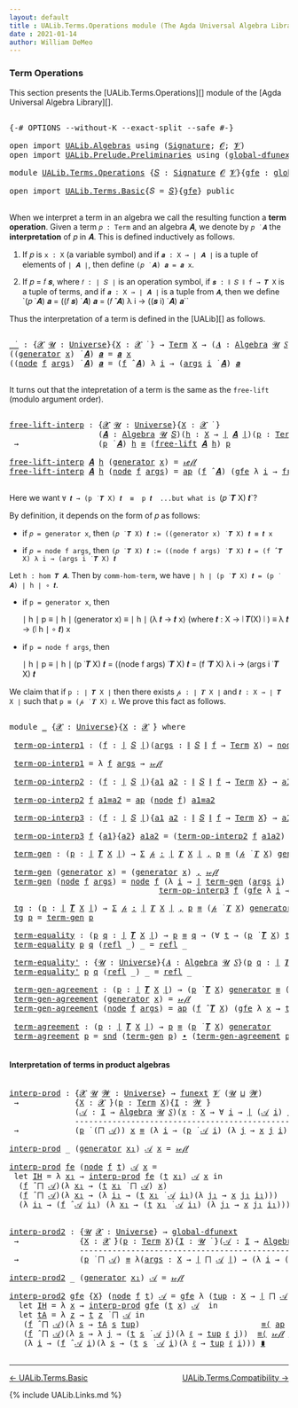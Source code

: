 ```yaml
---
layout: default
title : UALib.Terms.Operations module (The Agda Universal Algebra Library)
date : 2021-01-14
author: William DeMeo
---
```


### <a id="term-operations">Term Operations</a>

This section presents the [UALib.Terms.Operations][] module of the [Agda Universal Algebra Library][].

<pre class="Agda">

<a id="308" class="Symbol">{-#</a> <a id="312" class="Keyword">OPTIONS</a> <a id="320" class="Pragma">--without-K</a> <a id="332" class="Pragma">--exact-split</a> <a id="346" class="Pragma">--safe</a> <a id="353" class="Symbol">#-}</a>

<a id="358" class="Keyword">open</a> <a id="363" class="Keyword">import</a> <a id="370" href="UALib.Algebras.html" class="Module">UALib.Algebras</a> <a id="385" class="Keyword">using</a> <a id="391" class="Symbol">(</a><a id="392" href="UALib.Algebras.Signatures.html#1377" class="Function">Signature</a><a id="401" class="Symbol">;</a> <a id="403" href="universes.html#613" class="Generalizable">𝓞</a><a id="404" class="Symbol">;</a> <a id="406" href="universes.html#617" class="Generalizable">𝓥</a><a id="407" class="Symbol">)</a>
<a id="409" class="Keyword">open</a> <a id="414" class="Keyword">import</a> <a id="421" href="UALib.Prelude.Preliminaries.html" class="Module">UALib.Prelude.Preliminaries</a> <a id="449" class="Keyword">using</a> <a id="455" class="Symbol">(</a><a id="456" href="MGS-Subsingleton-Theorems.html#3468" class="Function">global-dfunext</a><a id="470" class="Symbol">)</a>

<a id="473" class="Keyword">module</a> <a id="480" href="UALib.Terms.Operations.html" class="Module">UALib.Terms.Operations</a> <a id="503" class="Symbol">{</a><a id="504" href="UALib.Terms.Operations.html#504" class="Bound">𝑆</a> <a id="506" class="Symbol">:</a> <a id="508" href="UALib.Algebras.Signatures.html#1377" class="Function">Signature</a> <a id="518" href="universes.html#613" class="Generalizable">𝓞</a> <a id="520" href="universes.html#617" class="Generalizable">𝓥</a><a id="521" class="Symbol">}{</a><a id="523" href="UALib.Terms.Operations.html#523" class="Bound">gfe</a> <a id="527" class="Symbol">:</a> <a id="529" href="MGS-Subsingleton-Theorems.html#3468" class="Function">global-dfunext</a><a id="543" class="Symbol">}</a> <a id="545" class="Keyword">where</a>

<a id="552" class="Keyword">open</a> <a id="557" class="Keyword">import</a> <a id="564" href="UALib.Terms.Basic.html" class="Module">UALib.Terms.Basic</a><a id="581" class="Symbol">{</a><a id="582" class="Argument">𝑆</a> <a id="584" class="Symbol">=</a> <a id="586" href="UALib.Terms.Operations.html#504" class="Bound">𝑆</a><a id="587" class="Symbol">}{</a><a id="589" href="UALib.Terms.Operations.html#523" class="Bound">gfe</a><a id="592" class="Symbol">}</a> <a id="594" class="Keyword">public</a>

</pre>

When we interpret a term in an algebra we call the resulting function a **term operation**.  Given a term `𝑝 : Term` and an algebra 𝑨, we denote by `𝑝 ̇ 𝑨` the **interpretation** of 𝑝 in 𝑨.  This is defined inductively as follows.

1. If 𝑝 is `x : X` (a variable symbol) and if `𝒂 : X → ∣ 𝑨 ∣` is a tuple of elements of `∣ 𝑨 ∣`, then define `(𝑝 ̇ 𝑨) 𝒂 = 𝒂 x`.

2. If 𝑝 = 𝑓 𝒔, where `𝑓 : ∣ 𝑆 ∣` is an operation symbol, if `𝒔 : ∥ 𝑆 ∥ f → 𝑻 X` is a tuple of terms, and if `𝒂 : X → ∣ 𝑨 ∣` is a tuple from `𝑨`, then we define `(𝑝 ̇ 𝑨) 𝒂 = ((𝑓 𝒔) ̇ 𝑨) 𝒂 = (𝑓 ̂ 𝑨) λ i → ((𝒔 i) ̇ 𝑨) 𝒂``

Thus the interpretation of a term is defined in the [UALib][] as follows.

<pre class="Agda">

<a id="_̇_"></a><a id="1284" href="UALib.Terms.Operations.html#1284" class="Function Operator">_̇_</a> <a id="1288" class="Symbol">:</a> <a id="1290" class="Symbol">{</a><a id="1291" href="UALib.Terms.Operations.html#1291" class="Bound">𝓧</a> <a id="1293" href="UALib.Terms.Operations.html#1293" class="Bound">𝓤</a> <a id="1295" class="Symbol">:</a> <a id="1297" href="universes.html#551" class="Function">Universe</a><a id="1305" class="Symbol">}{</a><a id="1307" href="UALib.Terms.Operations.html#1307" class="Bound">X</a> <a id="1309" class="Symbol">:</a> <a id="1311" href="UALib.Terms.Operations.html#1291" class="Bound">𝓧</a> <a id="1313" href="universes.html#758" class="Function Operator">̇</a> <a id="1315" class="Symbol">}</a> <a id="1317" class="Symbol">→</a> <a id="1319" href="UALib.Terms.Basic.html#2364" class="Datatype">Term</a> <a id="1324" href="UALib.Terms.Operations.html#1307" class="Bound">X</a> <a id="1326" class="Symbol">→</a> <a id="1328" class="Symbol">(</a><a id="1329" href="UALib.Terms.Operations.html#1329" class="Bound">𝑨</a> <a id="1331" class="Symbol">:</a> <a id="1333" href="UALib.Algebras.Algebras.html#771" class="Function">Algebra</a> <a id="1341" href="UALib.Terms.Operations.html#1293" class="Bound">𝓤</a> <a id="1343" href="UALib.Terms.Operations.html#504" class="Bound">𝑆</a><a id="1344" class="Symbol">)</a> <a id="1346" class="Symbol">→</a> <a id="1348" class="Symbol">(</a><a id="1349" href="UALib.Terms.Operations.html#1307" class="Bound">X</a> <a id="1351" class="Symbol">→</a> <a id="1353" href="UALib.Prelude.Preliminaries.html#11659" class="Function Operator">∣</a> <a id="1355" href="UALib.Terms.Operations.html#1329" class="Bound">𝑨</a> <a id="1357" href="UALib.Prelude.Preliminaries.html#11659" class="Function Operator">∣</a><a id="1358" class="Symbol">)</a> <a id="1360" class="Symbol">→</a> <a id="1362" href="UALib.Prelude.Preliminaries.html#11659" class="Function Operator">∣</a> <a id="1364" href="UALib.Terms.Operations.html#1329" class="Bound">𝑨</a> <a id="1366" href="UALib.Prelude.Preliminaries.html#11659" class="Function Operator">∣</a>
<a id="1368" class="Symbol">((</a><a id="1370" href="UALib.Terms.Basic.html#2412" class="InductiveConstructor">generator</a> <a id="1380" href="UALib.Terms.Operations.html#1380" class="Bound">x</a><a id="1381" class="Symbol">)</a> <a id="1383" href="UALib.Terms.Operations.html#1284" class="Function Operator">̇</a> <a id="1385" href="UALib.Terms.Operations.html#1385" class="Bound">𝑨</a><a id="1386" class="Symbol">)</a> <a id="1388" href="UALib.Terms.Operations.html#1388" class="Bound">𝒂</a> <a id="1390" class="Symbol">=</a> <a id="1392" href="UALib.Terms.Operations.html#1388" class="Bound">𝒂</a> <a id="1394" href="UALib.Terms.Operations.html#1380" class="Bound">x</a>
<a id="1396" class="Symbol">((</a><a id="1398" href="UALib.Terms.Basic.html#2437" class="InductiveConstructor">node</a> <a id="1403" href="UALib.Terms.Operations.html#1403" class="Bound">f</a> <a id="1405" href="UALib.Terms.Operations.html#1405" class="Bound">args</a><a id="1409" class="Symbol">)</a> <a id="1411" href="UALib.Terms.Operations.html#1284" class="Function Operator">̇</a> <a id="1413" href="UALib.Terms.Operations.html#1413" class="Bound">𝑨</a><a id="1414" class="Symbol">)</a> <a id="1416" href="UALib.Terms.Operations.html#1416" class="Bound">𝒂</a> <a id="1418" class="Symbol">=</a> <a id="1420" class="Symbol">(</a><a id="1421" href="UALib.Terms.Operations.html#1403" class="Bound">f</a> <a id="1423" href="UALib.Algebras.Algebras.html#2921" class="Function Operator">̂</a> <a id="1425" href="UALib.Terms.Operations.html#1413" class="Bound">𝑨</a><a id="1426" class="Symbol">)</a> <a id="1428" class="Symbol">λ</a> <a id="1430" href="UALib.Terms.Operations.html#1430" class="Bound">i</a> <a id="1432" class="Symbol">→</a> <a id="1434" class="Symbol">(</a><a id="1435" href="UALib.Terms.Operations.html#1405" class="Bound">args</a> <a id="1440" href="UALib.Terms.Operations.html#1430" class="Bound">i</a> <a id="1442" href="UALib.Terms.Operations.html#1284" class="Function Operator">̇</a> <a id="1444" href="UALib.Terms.Operations.html#1413" class="Bound">𝑨</a><a id="1445" class="Symbol">)</a> <a id="1447" href="UALib.Terms.Operations.html#1416" class="Bound">𝒂</a>

</pre>

It turns out that the intepretation of a term is the same as the `free-lift` (modulo argument order).

<pre class="Agda">

<a id="free-lift-interp"></a><a id="1579" href="UALib.Terms.Operations.html#1579" class="Function">free-lift-interp</a> <a id="1596" class="Symbol">:</a> <a id="1598" class="Symbol">{</a><a id="1599" href="UALib.Terms.Operations.html#1599" class="Bound">𝓧</a> <a id="1601" href="UALib.Terms.Operations.html#1601" class="Bound">𝓤</a> <a id="1603" class="Symbol">:</a> <a id="1605" href="universes.html#551" class="Function">Universe</a><a id="1613" class="Symbol">}{</a><a id="1615" href="UALib.Terms.Operations.html#1615" class="Bound">X</a> <a id="1617" class="Symbol">:</a> <a id="1619" href="UALib.Terms.Operations.html#1599" class="Bound">𝓧</a> <a id="1621" href="universes.html#758" class="Function Operator">̇</a> <a id="1623" class="Symbol">}</a>
                   <a id="1644" class="Symbol">(</a><a id="1645" href="UALib.Terms.Operations.html#1645" class="Bound">𝑨</a> <a id="1647" class="Symbol">:</a> <a id="1649" href="UALib.Algebras.Algebras.html#771" class="Function">Algebra</a> <a id="1657" href="UALib.Terms.Operations.html#1601" class="Bound">𝓤</a> <a id="1659" href="UALib.Terms.Operations.html#504" class="Bound">𝑆</a><a id="1660" class="Symbol">)(</a><a id="1662" href="UALib.Terms.Operations.html#1662" class="Bound">h</a> <a id="1664" class="Symbol">:</a> <a id="1666" href="UALib.Terms.Operations.html#1615" class="Bound">X</a> <a id="1668" class="Symbol">→</a> <a id="1670" href="UALib.Prelude.Preliminaries.html#11659" class="Function Operator">∣</a> <a id="1672" href="UALib.Terms.Operations.html#1645" class="Bound">𝑨</a> <a id="1674" href="UALib.Prelude.Preliminaries.html#11659" class="Function Operator">∣</a><a id="1675" class="Symbol">)(</a><a id="1677" href="UALib.Terms.Operations.html#1677" class="Bound">p</a> <a id="1679" class="Symbol">:</a> <a id="1681" href="UALib.Terms.Basic.html#2364" class="Datatype">Term</a> <a id="1686" href="UALib.Terms.Operations.html#1615" class="Bound">X</a><a id="1687" class="Symbol">)</a>
 <a id="1690" class="Symbol">→</a>                 <a id="1708" class="Symbol">(</a><a id="1709" href="UALib.Terms.Operations.html#1677" class="Bound">p</a> <a id="1711" href="UALib.Terms.Operations.html#1284" class="Function Operator">̇</a> <a id="1713" href="UALib.Terms.Operations.html#1645" class="Bound">𝑨</a><a id="1714" class="Symbol">)</a> <a id="1716" href="UALib.Terms.Operations.html#1662" class="Bound">h</a> <a id="1718" href="UALib.Prelude.Preliminaries.html#5556" class="Datatype Operator">≡</a> <a id="1720" class="Symbol">(</a><a id="1721" href="UALib.Terms.Basic.html#4026" class="Function">free-lift</a> <a id="1731" href="UALib.Terms.Operations.html#1645" class="Bound">𝑨</a> <a id="1733" href="UALib.Terms.Operations.html#1662" class="Bound">h</a><a id="1734" class="Symbol">)</a> <a id="1736" href="UALib.Terms.Operations.html#1677" class="Bound">p</a>

<a id="1739" href="UALib.Terms.Operations.html#1579" class="Function">free-lift-interp</a> <a id="1756" href="UALib.Terms.Operations.html#1756" class="Bound">𝑨</a> <a id="1758" href="UALib.Terms.Operations.html#1758" class="Bound">h</a> <a id="1760" class="Symbol">(</a><a id="1761" href="UALib.Terms.Basic.html#2412" class="InductiveConstructor">generator</a> <a id="1771" href="UALib.Terms.Operations.html#1771" class="Bound">x</a><a id="1772" class="Symbol">)</a> <a id="1774" class="Symbol">=</a> <a id="1776" href="UALib.Prelude.Preliminaries.html#5570" class="InductiveConstructor">𝓇ℯ𝒻𝓁</a>
<a id="1781" href="UALib.Terms.Operations.html#1579" class="Function">free-lift-interp</a> <a id="1798" href="UALib.Terms.Operations.html#1798" class="Bound">𝑨</a> <a id="1800" href="UALib.Terms.Operations.html#1800" class="Bound">h</a> <a id="1802" class="Symbol">(</a><a id="1803" href="UALib.Terms.Basic.html#2437" class="InductiveConstructor">node</a> <a id="1808" href="UALib.Terms.Operations.html#1808" class="Bound">f</a> <a id="1810" href="UALib.Terms.Operations.html#1810" class="Bound">args</a><a id="1814" class="Symbol">)</a> <a id="1816" class="Symbol">=</a> <a id="1818" href="MGS-MLTT.html#6613" class="Function">ap</a> <a id="1821" class="Symbol">(</a><a id="1822" href="UALib.Terms.Operations.html#1808" class="Bound">f</a> <a id="1824" href="UALib.Algebras.Algebras.html#2921" class="Function Operator">̂</a> <a id="1826" href="UALib.Terms.Operations.html#1798" class="Bound">𝑨</a><a id="1827" class="Symbol">)</a> <a id="1829" class="Symbol">(</a><a id="1830" href="UALib.Terms.Operations.html#523" class="Bound">gfe</a> <a id="1834" class="Symbol">λ</a> <a id="1836" href="UALib.Terms.Operations.html#1836" class="Bound">i</a> <a id="1838" class="Symbol">→</a> <a id="1840" href="UALib.Terms.Operations.html#1579" class="Function">free-lift-interp</a> <a id="1857" href="UALib.Terms.Operations.html#1798" class="Bound">𝑨</a> <a id="1859" href="UALib.Terms.Operations.html#1800" class="Bound">h</a> <a id="1861" class="Symbol">(</a><a id="1862" href="UALib.Terms.Operations.html#1810" class="Bound">args</a> <a id="1867" href="UALib.Terms.Operations.html#1836" class="Bound">i</a><a id="1868" class="Symbol">))</a>

</pre>

Here we want `∀ 𝒕 → (p ̇ 𝑻 X) 𝒕  ≡  p 𝒕  ...but what is `(𝑝 ̇ 𝑻 X) 𝒕`?

By definition, it depends on the form of 𝑝 as follows:

* if `𝑝 = generator x`, then `(𝑝 ̇ 𝑻 X) 𝒕 := ((generator x) ̇ 𝑻 X) 𝒕 ≡ 𝒕 x`

* if `𝑝 = node f args`, then `(𝑝 ̇ 𝑻 X) 𝒕 := ((node f args) ̇ 𝑻 X) 𝒕 = (f ̂ 𝑻 X) λ i → (args i ̇ 𝑻 X) 𝒕`

Let `h : hom 𝑻 𝑨`. Then by `comm-hom-term`, we have `∣ h ∣ (p ̇ 𝑻 X) 𝒕 = (p ̇ 𝑨) ∣ h ∣ ∘ 𝒕`.

* if `p = generator x`, then

   ∣ h ∣ p ≡ ∣ h ∣ (generator x)
          ≡ ∣ h ∣ (λ 𝒕 → 𝒕 x)  (where 𝒕 : X → ∣ 𝑻(X) ∣ )
          ≡ λ 𝒕 → (∣ h ∣ ∘ 𝒕) x

* if `p = node f args`, then

   ∣ h ∣ p ≡ ∣ h ∣  (p ̇ 𝑻 X) 𝒕 = ((node f args) ̇ 𝑻 X) 𝒕 = (f ̂ 𝑻 X) λ i → (args i ̇ 𝑻 X) 𝒕

We claim that if `p : ∣ 𝑻 X ∣` then there exists `𝓅 : ∣ 𝑻 X ∣` and `𝒕 : X → ∣ 𝑻 X ∣` such that `p ≡ (𝓅 ̇ 𝑻 X) 𝒕`. We prove this fact as follows.

<pre class="Agda">

<a id="2726" class="Keyword">module</a> <a id="2733" href="UALib.Terms.Operations.html#2733" class="Module">_</a> <a id="2735" class="Symbol">{</a><a id="2736" href="UALib.Terms.Operations.html#2736" class="Bound">𝓧</a> <a id="2738" class="Symbol">:</a> <a id="2740" href="universes.html#551" class="Function">Universe</a><a id="2748" class="Symbol">}{</a><a id="2750" href="UALib.Terms.Operations.html#2750" class="Bound">X</a> <a id="2752" class="Symbol">:</a> <a id="2754" href="UALib.Terms.Operations.html#2736" class="Bound">𝓧</a> <a id="2756" href="universes.html#758" class="Function Operator">̇</a><a id="2757" class="Symbol">}</a> <a id="2759" class="Keyword">where</a>

 <a id="2767" href="UALib.Terms.Operations.html#2767" class="Function">term-op-interp1</a> <a id="2783" class="Symbol">:</a> <a id="2785" class="Symbol">(</a><a id="2786" href="UALib.Terms.Operations.html#2786" class="Bound">f</a> <a id="2788" class="Symbol">:</a> <a id="2790" href="UALib.Prelude.Preliminaries.html#11659" class="Function Operator">∣</a> <a id="2792" href="UALib.Terms.Operations.html#504" class="Bound">𝑆</a> <a id="2794" href="UALib.Prelude.Preliminaries.html#11659" class="Function Operator">∣</a><a id="2795" class="Symbol">)(</a><a id="2797" href="UALib.Terms.Operations.html#2797" class="Bound">args</a> <a id="2802" class="Symbol">:</a> <a id="2804" href="UALib.Prelude.Preliminaries.html#11740" class="Function Operator">∥</a> <a id="2806" href="UALib.Terms.Operations.html#504" class="Bound">𝑆</a> <a id="2808" href="UALib.Prelude.Preliminaries.html#11740" class="Function Operator">∥</a> <a id="2810" href="UALib.Terms.Operations.html#2786" class="Bound">f</a> <a id="2812" class="Symbol">→</a> <a id="2814" href="UALib.Terms.Basic.html#2364" class="Datatype">Term</a> <a id="2819" href="UALib.Terms.Operations.html#2750" class="Bound">X</a><a id="2820" class="Symbol">)</a> <a id="2822" class="Symbol">→</a> <a id="2824" href="UALib.Terms.Basic.html#2437" class="InductiveConstructor">node</a> <a id="2829" href="UALib.Terms.Operations.html#2786" class="Bound">f</a> <a id="2831" href="UALib.Terms.Operations.html#2797" class="Bound">args</a> <a id="2836" href="UALib.Prelude.Preliminaries.html#5556" class="Datatype Operator">≡</a> <a id="2838" class="Symbol">(</a><a id="2839" href="UALib.Terms.Operations.html#2786" class="Bound">f</a> <a id="2841" href="UALib.Algebras.Algebras.html#2921" class="Function Operator">̂</a> <a id="2843" href="UALib.Terms.Basic.html#3408" class="Function">𝑻</a> <a id="2845" href="UALib.Terms.Operations.html#2750" class="Bound">X</a><a id="2846" class="Symbol">)</a> <a id="2848" href="UALib.Terms.Operations.html#2797" class="Bound">args</a>

 <a id="2855" href="UALib.Terms.Operations.html#2767" class="Function">term-op-interp1</a> <a id="2871" class="Symbol">=</a> <a id="2873" class="Symbol">λ</a> <a id="2875" href="UALib.Terms.Operations.html#2875" class="Bound">f</a> <a id="2877" href="UALib.Terms.Operations.html#2877" class="Bound">args</a> <a id="2882" class="Symbol">→</a> <a id="2884" href="UALib.Prelude.Preliminaries.html#5570" class="InductiveConstructor">𝓇ℯ𝒻𝓁</a>

 <a id="2891" href="UALib.Terms.Operations.html#2891" class="Function">term-op-interp2</a> <a id="2907" class="Symbol">:</a> <a id="2909" class="Symbol">(</a><a id="2910" href="UALib.Terms.Operations.html#2910" class="Bound">f</a> <a id="2912" class="Symbol">:</a> <a id="2914" href="UALib.Prelude.Preliminaries.html#11659" class="Function Operator">∣</a> <a id="2916" href="UALib.Terms.Operations.html#504" class="Bound">𝑆</a> <a id="2918" href="UALib.Prelude.Preliminaries.html#11659" class="Function Operator">∣</a><a id="2919" class="Symbol">){</a><a id="2921" href="UALib.Terms.Operations.html#2921" class="Bound">a1</a> <a id="2924" href="UALib.Terms.Operations.html#2924" class="Bound">a2</a> <a id="2927" class="Symbol">:</a> <a id="2929" href="UALib.Prelude.Preliminaries.html#11740" class="Function Operator">∥</a> <a id="2931" href="UALib.Terms.Operations.html#504" class="Bound">𝑆</a> <a id="2933" href="UALib.Prelude.Preliminaries.html#11740" class="Function Operator">∥</a> <a id="2935" href="UALib.Terms.Operations.html#2910" class="Bound">f</a> <a id="2937" class="Symbol">→</a> <a id="2939" href="UALib.Terms.Basic.html#2364" class="Datatype">Term</a> <a id="2944" href="UALib.Terms.Operations.html#2750" class="Bound">X</a><a id="2945" class="Symbol">}</a> <a id="2947" class="Symbol">→</a> <a id="2949" href="UALib.Terms.Operations.html#2921" class="Bound">a1</a> <a id="2952" href="UALib.Prelude.Preliminaries.html#5556" class="Datatype Operator">≡</a> <a id="2954" href="UALib.Terms.Operations.html#2924" class="Bound">a2</a>  <a id="2958" class="Symbol">→</a>  <a id="2961" href="UALib.Terms.Basic.html#2437" class="InductiveConstructor">node</a> <a id="2966" href="UALib.Terms.Operations.html#2910" class="Bound">f</a> <a id="2968" href="UALib.Terms.Operations.html#2921" class="Bound">a1</a> <a id="2971" href="UALib.Prelude.Preliminaries.html#5556" class="Datatype Operator">≡</a> <a id="2973" href="UALib.Terms.Basic.html#2437" class="InductiveConstructor">node</a> <a id="2978" href="UALib.Terms.Operations.html#2910" class="Bound">f</a> <a id="2980" href="UALib.Terms.Operations.html#2924" class="Bound">a2</a>

 <a id="2985" href="UALib.Terms.Operations.html#2891" class="Function">term-op-interp2</a> <a id="3001" href="UALib.Terms.Operations.html#3001" class="Bound">f</a> <a id="3003" href="UALib.Terms.Operations.html#3003" class="Bound">a1≡a2</a> <a id="3009" class="Symbol">=</a> <a id="3011" href="MGS-MLTT.html#6613" class="Function">ap</a> <a id="3014" class="Symbol">(</a><a id="3015" href="UALib.Terms.Basic.html#2437" class="InductiveConstructor">node</a> <a id="3020" href="UALib.Terms.Operations.html#3001" class="Bound">f</a><a id="3021" class="Symbol">)</a> <a id="3023" href="UALib.Terms.Operations.html#3003" class="Bound">a1≡a2</a>

 <a id="3031" href="UALib.Terms.Operations.html#3031" class="Function">term-op-interp3</a> <a id="3047" class="Symbol">:</a> <a id="3049" class="Symbol">(</a><a id="3050" href="UALib.Terms.Operations.html#3050" class="Bound">f</a> <a id="3052" class="Symbol">:</a> <a id="3054" href="UALib.Prelude.Preliminaries.html#11659" class="Function Operator">∣</a> <a id="3056" href="UALib.Terms.Operations.html#504" class="Bound">𝑆</a> <a id="3058" href="UALib.Prelude.Preliminaries.html#11659" class="Function Operator">∣</a><a id="3059" class="Symbol">){</a><a id="3061" href="UALib.Terms.Operations.html#3061" class="Bound">a1</a> <a id="3064" href="UALib.Terms.Operations.html#3064" class="Bound">a2</a> <a id="3067" class="Symbol">:</a> <a id="3069" href="UALib.Prelude.Preliminaries.html#11740" class="Function Operator">∥</a> <a id="3071" href="UALib.Terms.Operations.html#504" class="Bound">𝑆</a> <a id="3073" href="UALib.Prelude.Preliminaries.html#11740" class="Function Operator">∥</a> <a id="3075" href="UALib.Terms.Operations.html#3050" class="Bound">f</a> <a id="3077" class="Symbol">→</a> <a id="3079" href="UALib.Terms.Basic.html#2364" class="Datatype">Term</a> <a id="3084" href="UALib.Terms.Operations.html#2750" class="Bound">X</a><a id="3085" class="Symbol">}</a> <a id="3087" class="Symbol">→</a> <a id="3089" href="UALib.Terms.Operations.html#3061" class="Bound">a1</a> <a id="3092" href="UALib.Prelude.Preliminaries.html#5556" class="Datatype Operator">≡</a> <a id="3094" href="UALib.Terms.Operations.html#3064" class="Bound">a2</a> <a id="3097" class="Symbol">→</a> <a id="3099" href="UALib.Terms.Basic.html#2437" class="InductiveConstructor">node</a> <a id="3104" href="UALib.Terms.Operations.html#3050" class="Bound">f</a> <a id="3106" href="UALib.Terms.Operations.html#3061" class="Bound">a1</a> <a id="3109" href="UALib.Prelude.Preliminaries.html#5556" class="Datatype Operator">≡</a> <a id="3111" class="Symbol">(</a><a id="3112" href="UALib.Terms.Operations.html#3050" class="Bound">f</a> <a id="3114" href="UALib.Algebras.Algebras.html#2921" class="Function Operator">̂</a> <a id="3116" href="UALib.Terms.Basic.html#3408" class="Function">𝑻</a> <a id="3118" href="UALib.Terms.Operations.html#2750" class="Bound">X</a><a id="3119" class="Symbol">)</a> <a id="3121" href="UALib.Terms.Operations.html#3064" class="Bound">a2</a>

 <a id="3126" href="UALib.Terms.Operations.html#3031" class="Function">term-op-interp3</a> <a id="3142" href="UALib.Terms.Operations.html#3142" class="Bound">f</a> <a id="3144" class="Symbol">{</a><a id="3145" href="UALib.Terms.Operations.html#3145" class="Bound">a1</a><a id="3147" class="Symbol">}{</a><a id="3149" href="UALib.Terms.Operations.html#3149" class="Bound">a2</a><a id="3151" class="Symbol">}</a> <a id="3153" href="UALib.Terms.Operations.html#3153" class="Bound">a1a2</a> <a id="3158" class="Symbol">=</a> <a id="3160" class="Symbol">(</a><a id="3161" href="UALib.Terms.Operations.html#2891" class="Function">term-op-interp2</a> <a id="3177" href="UALib.Terms.Operations.html#3142" class="Bound">f</a> <a id="3179" href="UALib.Terms.Operations.html#3153" class="Bound">a1a2</a><a id="3183" class="Symbol">)</a> <a id="3185" href="MGS-MLTT.html#5910" class="Function Operator">∙</a> <a id="3187" class="Symbol">(</a><a id="3188" href="UALib.Terms.Operations.html#2767" class="Function">term-op-interp1</a> <a id="3204" href="UALib.Terms.Operations.html#3142" class="Bound">f</a> <a id="3206" href="UALib.Terms.Operations.html#3149" class="Bound">a2</a><a id="3208" class="Symbol">)</a>

 <a id="3212" href="UALib.Terms.Operations.html#3212" class="Function">term-gen</a> <a id="3221" class="Symbol">:</a> <a id="3223" class="Symbol">(</a><a id="3224" href="UALib.Terms.Operations.html#3224" class="Bound">p</a> <a id="3226" class="Symbol">:</a> <a id="3228" href="UALib.Prelude.Preliminaries.html#11659" class="Function Operator">∣</a> <a id="3230" href="UALib.Terms.Basic.html#3408" class="Function">𝑻</a> <a id="3232" href="UALib.Terms.Operations.html#2750" class="Bound">X</a> <a id="3234" href="UALib.Prelude.Preliminaries.html#11659" class="Function Operator">∣</a><a id="3235" class="Symbol">)</a> <a id="3237" class="Symbol">→</a> <a id="3239" href="MGS-MLTT.html#3074" class="Function">Σ</a> <a id="3241" href="UALib.Terms.Operations.html#3241" class="Bound">𝓅</a> <a id="3243" href="MGS-MLTT.html#3074" class="Function">꞉</a> <a id="3245" href="UALib.Prelude.Preliminaries.html#11659" class="Function Operator">∣</a> <a id="3247" href="UALib.Terms.Basic.html#3408" class="Function">𝑻</a> <a id="3249" href="UALib.Terms.Operations.html#2750" class="Bound">X</a> <a id="3251" href="UALib.Prelude.Preliminaries.html#11659" class="Function Operator">∣</a> <a id="3253" href="MGS-MLTT.html#3074" class="Function">,</a> <a id="3255" href="UALib.Terms.Operations.html#3224" class="Bound">p</a> <a id="3257" href="UALib.Prelude.Preliminaries.html#5556" class="Datatype Operator">≡</a> <a id="3259" class="Symbol">(</a><a id="3260" href="UALib.Terms.Operations.html#3241" class="Bound">𝓅</a> <a id="3262" href="UALib.Terms.Operations.html#1284" class="Function Operator">̇</a> <a id="3264" href="UALib.Terms.Basic.html#3408" class="Function">𝑻</a> <a id="3266" href="UALib.Terms.Operations.html#2750" class="Bound">X</a><a id="3267" class="Symbol">)</a> <a id="3269" href="UALib.Terms.Basic.html#2412" class="InductiveConstructor">generator</a>

 <a id="3281" href="UALib.Terms.Operations.html#3212" class="Function">term-gen</a> <a id="3290" class="Symbol">(</a><a id="3291" href="UALib.Terms.Basic.html#2412" class="InductiveConstructor">generator</a> <a id="3301" href="UALib.Terms.Operations.html#3301" class="Bound">x</a><a id="3302" class="Symbol">)</a> <a id="3304" class="Symbol">=</a> <a id="3306" class="Symbol">(</a><a id="3307" href="UALib.Terms.Basic.html#2412" class="InductiveConstructor">generator</a> <a id="3317" href="UALib.Terms.Operations.html#3301" class="Bound">x</a><a id="3318" class="Symbol">)</a> <a id="3320" href="UALib.Prelude.Preliminaries.html#5665" class="InductiveConstructor Operator">,</a> <a id="3322" href="UALib.Prelude.Preliminaries.html#5570" class="InductiveConstructor">𝓇ℯ𝒻𝓁</a>
 <a id="3328" href="UALib.Terms.Operations.html#3212" class="Function">term-gen</a> <a id="3337" class="Symbol">(</a><a id="3338" href="UALib.Terms.Basic.html#2437" class="InductiveConstructor">node</a> <a id="3343" href="UALib.Terms.Operations.html#3343" class="Bound">f</a> <a id="3345" href="UALib.Terms.Operations.html#3345" class="Bound">args</a><a id="3349" class="Symbol">)</a> <a id="3351" class="Symbol">=</a> <a id="3353" href="UALib.Terms.Basic.html#2437" class="InductiveConstructor">node</a> <a id="3358" href="UALib.Terms.Operations.html#3343" class="Bound">f</a> <a id="3360" class="Symbol">(λ</a> <a id="3363" href="UALib.Terms.Operations.html#3363" class="Bound">i</a> <a id="3365" class="Symbol">→</a> <a id="3367" href="UALib.Prelude.Preliminaries.html#11659" class="Function Operator">∣</a> <a id="3369" href="UALib.Terms.Operations.html#3212" class="Function">term-gen</a> <a id="3378" class="Symbol">(</a><a id="3379" href="UALib.Terms.Operations.html#3345" class="Bound">args</a> <a id="3384" href="UALib.Terms.Operations.html#3363" class="Bound">i</a><a id="3385" class="Symbol">)</a> <a id="3387" href="UALib.Prelude.Preliminaries.html#11659" class="Function Operator">∣</a><a id="3388" class="Symbol">)</a> <a id="3390" href="UALib.Prelude.Preliminaries.html#5665" class="InductiveConstructor Operator">,</a>
                                <a id="3424" href="UALib.Terms.Operations.html#3031" class="Function">term-op-interp3</a> <a id="3440" href="UALib.Terms.Operations.html#3343" class="Bound">f</a> <a id="3442" class="Symbol">(</a><a id="3443" href="UALib.Terms.Operations.html#523" class="Bound">gfe</a> <a id="3447" class="Symbol">λ</a> <a id="3449" href="UALib.Terms.Operations.html#3449" class="Bound">i</a> <a id="3451" class="Symbol">→</a> <a id="3453" href="UALib.Prelude.Preliminaries.html#11740" class="Function Operator">∥</a> <a id="3455" href="UALib.Terms.Operations.html#3212" class="Function">term-gen</a> <a id="3464" class="Symbol">(</a><a id="3465" href="UALib.Terms.Operations.html#3345" class="Bound">args</a> <a id="3470" href="UALib.Terms.Operations.html#3449" class="Bound">i</a><a id="3471" class="Symbol">)</a> <a id="3473" href="UALib.Prelude.Preliminaries.html#11740" class="Function Operator">∥</a><a id="3474" class="Symbol">)</a>

 <a id="3478" href="UALib.Terms.Operations.html#3478" class="Function">tg</a> <a id="3481" class="Symbol">:</a> <a id="3483" class="Symbol">(</a><a id="3484" href="UALib.Terms.Operations.html#3484" class="Bound">p</a> <a id="3486" class="Symbol">:</a> <a id="3488" href="UALib.Prelude.Preliminaries.html#11659" class="Function Operator">∣</a> <a id="3490" href="UALib.Terms.Basic.html#3408" class="Function">𝑻</a> <a id="3492" href="UALib.Terms.Operations.html#2750" class="Bound">X</a> <a id="3494" href="UALib.Prelude.Preliminaries.html#11659" class="Function Operator">∣</a><a id="3495" class="Symbol">)</a> <a id="3497" class="Symbol">→</a> <a id="3499" href="MGS-MLTT.html#3074" class="Function">Σ</a> <a id="3501" href="UALib.Terms.Operations.html#3501" class="Bound">𝓅</a> <a id="3503" href="MGS-MLTT.html#3074" class="Function">꞉</a> <a id="3505" href="UALib.Prelude.Preliminaries.html#11659" class="Function Operator">∣</a> <a id="3507" href="UALib.Terms.Basic.html#3408" class="Function">𝑻</a> <a id="3509" href="UALib.Terms.Operations.html#2750" class="Bound">X</a> <a id="3511" href="UALib.Prelude.Preliminaries.html#11659" class="Function Operator">∣</a> <a id="3513" href="MGS-MLTT.html#3074" class="Function">,</a> <a id="3515" href="UALib.Terms.Operations.html#3484" class="Bound">p</a> <a id="3517" href="UALib.Prelude.Preliminaries.html#5556" class="Datatype Operator">≡</a> <a id="3519" class="Symbol">(</a><a id="3520" href="UALib.Terms.Operations.html#3501" class="Bound">𝓅</a> <a id="3522" href="UALib.Terms.Operations.html#1284" class="Function Operator">̇</a> <a id="3524" href="UALib.Terms.Basic.html#3408" class="Function">𝑻</a> <a id="3526" href="UALib.Terms.Operations.html#2750" class="Bound">X</a><a id="3527" class="Symbol">)</a> <a id="3529" href="UALib.Terms.Basic.html#2412" class="InductiveConstructor">generator</a>
 <a id="3540" href="UALib.Terms.Operations.html#3478" class="Function">tg</a> <a id="3543" href="UALib.Terms.Operations.html#3543" class="Bound">p</a> <a id="3545" class="Symbol">=</a> <a id="3547" href="UALib.Terms.Operations.html#3212" class="Function">term-gen</a> <a id="3556" href="UALib.Terms.Operations.html#3543" class="Bound">p</a>

 <a id="3560" href="UALib.Terms.Operations.html#3560" class="Function">term-equality</a> <a id="3574" class="Symbol">:</a> <a id="3576" class="Symbol">(</a><a id="3577" href="UALib.Terms.Operations.html#3577" class="Bound">p</a> <a id="3579" href="UALib.Terms.Operations.html#3579" class="Bound">q</a> <a id="3581" class="Symbol">:</a> <a id="3583" href="UALib.Prelude.Preliminaries.html#11659" class="Function Operator">∣</a> <a id="3585" href="UALib.Terms.Basic.html#3408" class="Function">𝑻</a> <a id="3587" href="UALib.Terms.Operations.html#2750" class="Bound">X</a> <a id="3589" href="UALib.Prelude.Preliminaries.html#11659" class="Function Operator">∣</a><a id="3590" class="Symbol">)</a> <a id="3592" class="Symbol">→</a> <a id="3594" href="UALib.Terms.Operations.html#3577" class="Bound">p</a> <a id="3596" href="UALib.Prelude.Preliminaries.html#5556" class="Datatype Operator">≡</a> <a id="3598" href="UALib.Terms.Operations.html#3579" class="Bound">q</a> <a id="3600" class="Symbol">→</a> <a id="3602" class="Symbol">(∀</a> <a id="3605" href="UALib.Terms.Operations.html#3605" class="Bound">t</a> <a id="3607" class="Symbol">→</a> <a id="3609" class="Symbol">(</a><a id="3610" href="UALib.Terms.Operations.html#3577" class="Bound">p</a> <a id="3612" href="UALib.Terms.Operations.html#1284" class="Function Operator">̇</a> <a id="3614" href="UALib.Terms.Basic.html#3408" class="Function">𝑻</a> <a id="3616" href="UALib.Terms.Operations.html#2750" class="Bound">X</a><a id="3617" class="Symbol">)</a> <a id="3619" href="UALib.Terms.Operations.html#3605" class="Bound">t</a> <a id="3621" href="UALib.Prelude.Preliminaries.html#5556" class="Datatype Operator">≡</a> <a id="3623" class="Symbol">(</a><a id="3624" href="UALib.Terms.Operations.html#3579" class="Bound">q</a> <a id="3626" href="UALib.Terms.Operations.html#1284" class="Function Operator">̇</a> <a id="3628" href="UALib.Terms.Basic.html#3408" class="Function">𝑻</a> <a id="3630" href="UALib.Terms.Operations.html#2750" class="Bound">X</a><a id="3631" class="Symbol">)</a> <a id="3633" href="UALib.Terms.Operations.html#3605" class="Bound">t</a><a id="3634" class="Symbol">)</a>
 <a id="3637" href="UALib.Terms.Operations.html#3560" class="Function">term-equality</a> <a id="3651" href="UALib.Terms.Operations.html#3651" class="Bound">p</a> <a id="3653" href="UALib.Terms.Operations.html#3653" class="Bound">q</a> <a id="3655" class="Symbol">(</a><a id="3656" href="UALib.Prelude.Preliminaries.html#5592" class="InductiveConstructor">refl</a> <a id="3661" class="Symbol">_)</a> <a id="3664" class="Symbol">_</a> <a id="3666" class="Symbol">=</a> <a id="3668" href="UALib.Prelude.Preliminaries.html#5592" class="InductiveConstructor">refl</a> <a id="3673" class="Symbol">_</a>

 <a id="3677" href="UALib.Terms.Operations.html#3677" class="Function">term-equality&#39;</a> <a id="3692" class="Symbol">:</a> <a id="3694" class="Symbol">{</a><a id="3695" href="UALib.Terms.Operations.html#3695" class="Bound">𝓤</a> <a id="3697" class="Symbol">:</a> <a id="3699" href="universes.html#551" class="Function">Universe</a><a id="3707" class="Symbol">}{</a><a id="3709" href="UALib.Terms.Operations.html#3709" class="Bound">𝑨</a> <a id="3711" class="Symbol">:</a> <a id="3713" href="UALib.Algebras.Algebras.html#771" class="Function">Algebra</a> <a id="3721" href="UALib.Terms.Operations.html#3695" class="Bound">𝓤</a> <a id="3723" href="UALib.Terms.Operations.html#504" class="Bound">𝑆</a><a id="3724" class="Symbol">}(</a><a id="3726" href="UALib.Terms.Operations.html#3726" class="Bound">p</a> <a id="3728" href="UALib.Terms.Operations.html#3728" class="Bound">q</a> <a id="3730" class="Symbol">:</a> <a id="3732" href="UALib.Prelude.Preliminaries.html#11659" class="Function Operator">∣</a> <a id="3734" href="UALib.Terms.Basic.html#3408" class="Function">𝑻</a> <a id="3736" href="UALib.Terms.Operations.html#2750" class="Bound">X</a> <a id="3738" href="UALib.Prelude.Preliminaries.html#11659" class="Function Operator">∣</a><a id="3739" class="Symbol">)</a> <a id="3741" class="Symbol">→</a> <a id="3743" href="UALib.Terms.Operations.html#3726" class="Bound">p</a> <a id="3745" href="UALib.Prelude.Preliminaries.html#5556" class="Datatype Operator">≡</a> <a id="3747" href="UALib.Terms.Operations.html#3728" class="Bound">q</a> <a id="3749" class="Symbol">→</a> <a id="3751" class="Symbol">(∀</a> <a id="3754" href="UALib.Terms.Operations.html#3754" class="Bound">𝒂</a> <a id="3756" class="Symbol">→</a> <a id="3758" class="Symbol">(</a><a id="3759" href="UALib.Terms.Operations.html#3726" class="Bound">p</a> <a id="3761" href="UALib.Terms.Operations.html#1284" class="Function Operator">̇</a> <a id="3763" href="UALib.Terms.Operations.html#3709" class="Bound">𝑨</a><a id="3764" class="Symbol">)</a> <a id="3766" href="UALib.Terms.Operations.html#3754" class="Bound">𝒂</a> <a id="3768" href="UALib.Prelude.Preliminaries.html#5556" class="Datatype Operator">≡</a> <a id="3770" class="Symbol">(</a><a id="3771" href="UALib.Terms.Operations.html#3728" class="Bound">q</a> <a id="3773" href="UALib.Terms.Operations.html#1284" class="Function Operator">̇</a> <a id="3775" href="UALib.Terms.Operations.html#3709" class="Bound">𝑨</a><a id="3776" class="Symbol">)</a> <a id="3778" href="UALib.Terms.Operations.html#3754" class="Bound">𝒂</a><a id="3779" class="Symbol">)</a>
 <a id="3782" href="UALib.Terms.Operations.html#3677" class="Function">term-equality&#39;</a> <a id="3797" href="UALib.Terms.Operations.html#3797" class="Bound">p</a> <a id="3799" href="UALib.Terms.Operations.html#3799" class="Bound">q</a> <a id="3801" class="Symbol">(</a><a id="3802" href="UALib.Prelude.Preliminaries.html#5592" class="InductiveConstructor">refl</a> <a id="3807" class="Symbol">_)</a> <a id="3810" class="Symbol">_</a> <a id="3812" class="Symbol">=</a> <a id="3814" href="UALib.Prelude.Preliminaries.html#5592" class="InductiveConstructor">refl</a> <a id="3819" class="Symbol">_</a>

 <a id="3823" href="UALib.Terms.Operations.html#3823" class="Function">term-gen-agreement</a> <a id="3842" class="Symbol">:</a> <a id="3844" class="Symbol">(</a><a id="3845" href="UALib.Terms.Operations.html#3845" class="Bound">p</a> <a id="3847" class="Symbol">:</a> <a id="3849" href="UALib.Prelude.Preliminaries.html#11659" class="Function Operator">∣</a> <a id="3851" href="UALib.Terms.Basic.html#3408" class="Function">𝑻</a> <a id="3853" href="UALib.Terms.Operations.html#2750" class="Bound">X</a> <a id="3855" href="UALib.Prelude.Preliminaries.html#11659" class="Function Operator">∣</a><a id="3856" class="Symbol">)</a> <a id="3858" class="Symbol">→</a> <a id="3860" class="Symbol">(</a><a id="3861" href="UALib.Terms.Operations.html#3845" class="Bound">p</a> <a id="3863" href="UALib.Terms.Operations.html#1284" class="Function Operator">̇</a> <a id="3865" href="UALib.Terms.Basic.html#3408" class="Function">𝑻</a> <a id="3867" href="UALib.Terms.Operations.html#2750" class="Bound">X</a><a id="3868" class="Symbol">)</a> <a id="3870" href="UALib.Terms.Basic.html#2412" class="InductiveConstructor">generator</a> <a id="3880" href="UALib.Prelude.Preliminaries.html#5556" class="Datatype Operator">≡</a> <a id="3882" class="Symbol">(</a><a id="3883" href="UALib.Prelude.Preliminaries.html#11659" class="Function Operator">∣</a> <a id="3885" href="UALib.Terms.Operations.html#3212" class="Function">term-gen</a> <a id="3894" href="UALib.Terms.Operations.html#3845" class="Bound">p</a> <a id="3896" href="UALib.Prelude.Preliminaries.html#11659" class="Function Operator">∣</a> <a id="3898" href="UALib.Terms.Operations.html#1284" class="Function Operator">̇</a> <a id="3900" href="UALib.Terms.Basic.html#3408" class="Function">𝑻</a> <a id="3902" href="UALib.Terms.Operations.html#2750" class="Bound">X</a><a id="3903" class="Symbol">)</a> <a id="3905" href="UALib.Terms.Basic.html#2412" class="InductiveConstructor">generator</a>
 <a id="3916" href="UALib.Terms.Operations.html#3823" class="Function">term-gen-agreement</a> <a id="3935" class="Symbol">(</a><a id="3936" href="UALib.Terms.Basic.html#2412" class="InductiveConstructor">generator</a> <a id="3946" href="UALib.Terms.Operations.html#3946" class="Bound">x</a><a id="3947" class="Symbol">)</a> <a id="3949" class="Symbol">=</a> <a id="3951" href="UALib.Prelude.Preliminaries.html#5570" class="InductiveConstructor">𝓇ℯ𝒻𝓁</a>
 <a id="3957" href="UALib.Terms.Operations.html#3823" class="Function">term-gen-agreement</a> <a id="3976" class="Symbol">(</a><a id="3977" href="UALib.Terms.Basic.html#2437" class="InductiveConstructor">node</a> <a id="3982" href="UALib.Terms.Operations.html#3982" class="Bound">f</a> <a id="3984" href="UALib.Terms.Operations.html#3984" class="Bound">args</a><a id="3988" class="Symbol">)</a> <a id="3990" class="Symbol">=</a> <a id="3992" href="MGS-MLTT.html#6613" class="Function">ap</a> <a id="3995" class="Symbol">(</a><a id="3996" href="UALib.Terms.Operations.html#3982" class="Bound">f</a> <a id="3998" href="UALib.Algebras.Algebras.html#2921" class="Function Operator">̂</a> <a id="4000" href="UALib.Terms.Basic.html#3408" class="Function">𝑻</a> <a id="4002" href="UALib.Terms.Operations.html#2750" class="Bound">X</a><a id="4003" class="Symbol">)</a> <a id="4005" class="Symbol">(</a><a id="4006" href="UALib.Terms.Operations.html#523" class="Bound">gfe</a> <a id="4010" class="Symbol">λ</a> <a id="4012" href="UALib.Terms.Operations.html#4012" class="Bound">x</a> <a id="4014" class="Symbol">→</a> <a id="4016" href="UALib.Terms.Operations.html#3823" class="Function">term-gen-agreement</a> <a id="4035" class="Symbol">(</a><a id="4036" href="UALib.Terms.Operations.html#3984" class="Bound">args</a> <a id="4041" href="UALib.Terms.Operations.html#4012" class="Bound">x</a><a id="4042" class="Symbol">))</a>

 <a id="4047" href="UALib.Terms.Operations.html#4047" class="Function">term-agreement</a> <a id="4062" class="Symbol">:</a> <a id="4064" class="Symbol">(</a><a id="4065" href="UALib.Terms.Operations.html#4065" class="Bound">p</a> <a id="4067" class="Symbol">:</a> <a id="4069" href="UALib.Prelude.Preliminaries.html#11659" class="Function Operator">∣</a> <a id="4071" href="UALib.Terms.Basic.html#3408" class="Function">𝑻</a> <a id="4073" href="UALib.Terms.Operations.html#2750" class="Bound">X</a> <a id="4075" href="UALib.Prelude.Preliminaries.html#11659" class="Function Operator">∣</a><a id="4076" class="Symbol">)</a> <a id="4078" class="Symbol">→</a> <a id="4080" href="UALib.Terms.Operations.html#4065" class="Bound">p</a> <a id="4082" href="UALib.Prelude.Preliminaries.html#5556" class="Datatype Operator">≡</a> <a id="4084" class="Symbol">(</a><a id="4085" href="UALib.Terms.Operations.html#4065" class="Bound">p</a> <a id="4087" href="UALib.Terms.Operations.html#1284" class="Function Operator">̇</a> <a id="4089" href="UALib.Terms.Basic.html#3408" class="Function">𝑻</a> <a id="4091" href="UALib.Terms.Operations.html#2750" class="Bound">X</a><a id="4092" class="Symbol">)</a> <a id="4094" href="UALib.Terms.Basic.html#2412" class="InductiveConstructor">generator</a>
 <a id="4105" href="UALib.Terms.Operations.html#4047" class="Function">term-agreement</a> <a id="4120" href="UALib.Terms.Operations.html#4120" class="Bound">p</a> <a id="4122" class="Symbol">=</a> <a id="4124" href="UALib.Prelude.Preliminaries.html#11744" class="Function">snd</a> <a id="4128" class="Symbol">(</a><a id="4129" href="UALib.Terms.Operations.html#3212" class="Function">term-gen</a> <a id="4138" href="UALib.Terms.Operations.html#4120" class="Bound">p</a><a id="4139" class="Symbol">)</a> <a id="4141" href="MGS-MLTT.html#5910" class="Function Operator">∙</a> <a id="4143" class="Symbol">(</a><a id="4144" href="UALib.Terms.Operations.html#3823" class="Function">term-gen-agreement</a> <a id="4163" href="UALib.Terms.Operations.html#4120" class="Bound">p</a><a id="4164" class="Symbol">)</a><a id="4165" href="MGS-MLTT.html#6125" class="Function Operator">⁻¹</a>

</pre>



#### <a id="interpretation-of-terms-in-product-algebras">Interpretation of terms in product algebras</a>

<pre class="Agda">

<a id="interp-prod"></a><a id="4303" href="UALib.Terms.Operations.html#4303" class="Function">interp-prod</a> <a id="4315" class="Symbol">:</a> <a id="4317" class="Symbol">{</a><a id="4318" href="UALib.Terms.Operations.html#4318" class="Bound">𝓧</a> <a id="4320" href="UALib.Terms.Operations.html#4320" class="Bound">𝓤</a> <a id="4322" href="UALib.Terms.Operations.html#4322" class="Bound">𝓦</a> <a id="4324" class="Symbol">:</a> <a id="4326" href="universes.html#551" class="Function">Universe</a><a id="4334" class="Symbol">}</a> <a id="4336" class="Symbol">→</a> <a id="4338" href="MGS-FunExt-from-Univalence.html#393" class="Function">funext</a> <a id="4345" href="UALib.Terms.Operations.html#520" class="Bound">𝓥</a> <a id="4347" class="Symbol">(</a><a id="4348" href="UALib.Terms.Operations.html#4320" class="Bound">𝓤</a> <a id="4350" href="Agda.Primitive.html#636" class="Function Operator">⊔</a> <a id="4352" href="UALib.Terms.Operations.html#4322" class="Bound">𝓦</a><a id="4353" class="Symbol">)</a>
 <a id="4356" class="Symbol">→</a>            <a id="4369" class="Symbol">{</a><a id="4370" href="UALib.Terms.Operations.html#4370" class="Bound">X</a> <a id="4372" class="Symbol">:</a> <a id="4374" href="UALib.Terms.Operations.html#4318" class="Bound">𝓧</a> <a id="4376" href="universes.html#758" class="Function Operator">̇</a><a id="4377" class="Symbol">}(</a><a id="4379" href="UALib.Terms.Operations.html#4379" class="Bound">p</a> <a id="4381" class="Symbol">:</a> <a id="4383" href="UALib.Terms.Basic.html#2364" class="Datatype">Term</a> <a id="4388" href="UALib.Terms.Operations.html#4370" class="Bound">X</a><a id="4389" class="Symbol">){</a><a id="4391" href="UALib.Terms.Operations.html#4391" class="Bound">I</a> <a id="4393" class="Symbol">:</a> <a id="4395" href="UALib.Terms.Operations.html#4322" class="Bound">𝓦</a> <a id="4397" href="universes.html#758" class="Function Operator">̇</a><a id="4398" class="Symbol">}</a>
              <a id="4414" class="Symbol">(</a><a id="4415" href="UALib.Terms.Operations.html#4415" class="Bound">𝒜</a> <a id="4417" class="Symbol">:</a> <a id="4419" href="UALib.Terms.Operations.html#4391" class="Bound">I</a> <a id="4421" class="Symbol">→</a> <a id="4423" href="UALib.Algebras.Algebras.html#771" class="Function">Algebra</a> <a id="4431" href="UALib.Terms.Operations.html#4320" class="Bound">𝓤</a> <a id="4433" href="UALib.Terms.Operations.html#504" class="Bound">𝑆</a><a id="4434" class="Symbol">)(</a><a id="4436" href="UALib.Terms.Operations.html#4436" class="Bound">x</a> <a id="4438" class="Symbol">:</a> <a id="4440" href="UALib.Terms.Operations.html#4370" class="Bound">X</a> <a id="4442" class="Symbol">→</a> <a id="4444" class="Symbol">∀</a> <a id="4446" href="UALib.Terms.Operations.html#4446" class="Bound">i</a> <a id="4448" class="Symbol">→</a> <a id="4450" href="UALib.Prelude.Preliminaries.html#11659" class="Function Operator">∣</a> <a id="4452" class="Symbol">(</a><a id="4453" href="UALib.Terms.Operations.html#4415" class="Bound">𝒜</a> <a id="4455" href="UALib.Terms.Operations.html#4446" class="Bound">i</a><a id="4456" class="Symbol">)</a> <a id="4458" href="UALib.Prelude.Preliminaries.html#11659" class="Function Operator">∣</a><a id="4459" class="Symbol">)</a>
              <a id="4475" class="Comment">--------------------------------------------------------</a>
 <a id="4533" class="Symbol">→</a>            <a id="4546" class="Symbol">(</a><a id="4547" href="UALib.Terms.Operations.html#4379" class="Bound">p</a> <a id="4549" href="UALib.Terms.Operations.html#1284" class="Function Operator">̇</a> <a id="4551" class="Symbol">(</a><a id="4552" href="UALib.Algebras.Products.html#1021" class="Function">⨅</a> <a id="4554" href="UALib.Terms.Operations.html#4415" class="Bound">𝒜</a><a id="4555" class="Symbol">))</a> <a id="4558" href="UALib.Terms.Operations.html#4436" class="Bound">x</a> <a id="4560" href="UALib.Prelude.Preliminaries.html#5556" class="Datatype Operator">≡</a> <a id="4562" class="Symbol">(λ</a> <a id="4565" href="UALib.Terms.Operations.html#4565" class="Bound">i</a> <a id="4567" class="Symbol">→</a> <a id="4569" class="Symbol">(</a><a id="4570" href="UALib.Terms.Operations.html#4379" class="Bound">p</a> <a id="4572" href="UALib.Terms.Operations.html#1284" class="Function Operator">̇</a> <a id="4574" href="UALib.Terms.Operations.html#4415" class="Bound">𝒜</a> <a id="4576" href="UALib.Terms.Operations.html#4565" class="Bound">i</a><a id="4577" class="Symbol">)</a> <a id="4579" class="Symbol">(λ</a> <a id="4582" href="UALib.Terms.Operations.html#4582" class="Bound">j</a> <a id="4584" class="Symbol">→</a> <a id="4586" href="UALib.Terms.Operations.html#4436" class="Bound">x</a> <a id="4588" href="UALib.Terms.Operations.html#4582" class="Bound">j</a> <a id="4590" href="UALib.Terms.Operations.html#4565" class="Bound">i</a><a id="4591" class="Symbol">))</a>

<a id="4595" href="UALib.Terms.Operations.html#4303" class="Function">interp-prod</a> <a id="4607" class="Symbol">_</a> <a id="4609" class="Symbol">(</a><a id="4610" href="UALib.Terms.Basic.html#2412" class="InductiveConstructor">generator</a> <a id="4620" href="UALib.Terms.Operations.html#4620" class="Bound">x₁</a><a id="4622" class="Symbol">)</a> <a id="4624" href="UALib.Terms.Operations.html#4624" class="Bound">𝒜</a> <a id="4626" href="UALib.Terms.Operations.html#4626" class="Bound">x</a> <a id="4628" class="Symbol">=</a> <a id="4630" href="UALib.Prelude.Preliminaries.html#5570" class="InductiveConstructor">𝓇ℯ𝒻𝓁</a>

<a id="4636" href="UALib.Terms.Operations.html#4303" class="Function">interp-prod</a> <a id="4648" href="UALib.Terms.Operations.html#4648" class="Bound">fe</a> <a id="4651" class="Symbol">(</a><a id="4652" href="UALib.Terms.Basic.html#2437" class="InductiveConstructor">node</a> <a id="4657" href="UALib.Terms.Operations.html#4657" class="Bound">f</a> <a id="4659" href="UALib.Terms.Operations.html#4659" class="Bound">t</a><a id="4660" class="Symbol">)</a> <a id="4662" href="UALib.Terms.Operations.html#4662" class="Bound">𝒜</a> <a id="4664" href="UALib.Terms.Operations.html#4664" class="Bound">x</a> <a id="4666" class="Symbol">=</a>
 <a id="4669" class="Keyword">let</a> <a id="4673" href="UALib.Terms.Operations.html#4673" class="Bound">IH</a> <a id="4676" class="Symbol">=</a> <a id="4678" class="Symbol">λ</a> <a id="4680" href="UALib.Terms.Operations.html#4680" class="Bound">x₁</a> <a id="4683" class="Symbol">→</a> <a id="4685" href="UALib.Terms.Operations.html#4303" class="Function">interp-prod</a> <a id="4697" href="UALib.Terms.Operations.html#4648" class="Bound">fe</a> <a id="4700" class="Symbol">(</a><a id="4701" href="UALib.Terms.Operations.html#4659" class="Bound">t</a> <a id="4703" href="UALib.Terms.Operations.html#4680" class="Bound">x₁</a><a id="4705" class="Symbol">)</a> <a id="4707" href="UALib.Terms.Operations.html#4662" class="Bound">𝒜</a> <a id="4709" href="UALib.Terms.Operations.html#4664" class="Bound">x</a> <a id="4711" class="Keyword">in</a>
  <a id="4716" class="Symbol">(</a><a id="4717" href="UALib.Terms.Operations.html#4657" class="Bound">f</a> <a id="4719" href="UALib.Algebras.Algebras.html#2921" class="Function Operator">̂</a> <a id="4721" href="UALib.Algebras.Products.html#1021" class="Function">⨅</a> <a id="4723" href="UALib.Terms.Operations.html#4662" class="Bound">𝒜</a><a id="4724" class="Symbol">)(λ</a> <a id="4728" href="UALib.Terms.Operations.html#4728" class="Bound">x₁</a> <a id="4731" class="Symbol">→</a> <a id="4733" class="Symbol">(</a><a id="4734" href="UALib.Terms.Operations.html#4659" class="Bound">t</a> <a id="4736" href="UALib.Terms.Operations.html#4728" class="Bound">x₁</a> <a id="4739" href="UALib.Terms.Operations.html#1284" class="Function Operator">̇</a> <a id="4741" href="UALib.Algebras.Products.html#1021" class="Function">⨅</a> <a id="4743" href="UALib.Terms.Operations.html#4662" class="Bound">𝒜</a><a id="4744" class="Symbol">)</a> <a id="4746" href="UALib.Terms.Operations.html#4664" class="Bound">x</a><a id="4747" class="Symbol">)</a>                             <a id="4777" href="MGS-MLTT.html#5997" class="Function Operator">≡⟨</a> <a id="4780" href="MGS-MLTT.html#6613" class="Function">ap</a> <a id="4783" class="Symbol">(</a><a id="4784" href="UALib.Terms.Operations.html#4657" class="Bound">f</a> <a id="4786" href="UALib.Algebras.Algebras.html#2921" class="Function Operator">̂</a> <a id="4788" href="UALib.Algebras.Products.html#1021" class="Function">⨅</a> <a id="4790" href="UALib.Terms.Operations.html#4662" class="Bound">𝒜</a><a id="4791" class="Symbol">)(</a><a id="4793" href="UALib.Terms.Operations.html#4648" class="Bound">fe</a> <a id="4796" href="UALib.Terms.Operations.html#4673" class="Bound">IH</a><a id="4798" class="Symbol">)</a> <a id="4800" href="MGS-MLTT.html#5997" class="Function Operator">⟩</a>
  <a id="4804" class="Symbol">(</a><a id="4805" href="UALib.Terms.Operations.html#4657" class="Bound">f</a> <a id="4807" href="UALib.Algebras.Algebras.html#2921" class="Function Operator">̂</a> <a id="4809" href="UALib.Algebras.Products.html#1021" class="Function">⨅</a> <a id="4811" href="UALib.Terms.Operations.html#4662" class="Bound">𝒜</a><a id="4812" class="Symbol">)(λ</a> <a id="4816" href="UALib.Terms.Operations.html#4816" class="Bound">x₁</a> <a id="4819" class="Symbol">→</a> <a id="4821" class="Symbol">(λ</a> <a id="4824" href="UALib.Terms.Operations.html#4824" class="Bound">i₁</a> <a id="4827" class="Symbol">→</a> <a id="4829" class="Symbol">(</a><a id="4830" href="UALib.Terms.Operations.html#4659" class="Bound">t</a> <a id="4832" href="UALib.Terms.Operations.html#4816" class="Bound">x₁</a> <a id="4835" href="UALib.Terms.Operations.html#1284" class="Function Operator">̇</a> <a id="4837" href="UALib.Terms.Operations.html#4662" class="Bound">𝒜</a> <a id="4839" href="UALib.Terms.Operations.html#4824" class="Bound">i₁</a><a id="4841" class="Symbol">)(λ</a> <a id="4845" href="UALib.Terms.Operations.html#4845" class="Bound">j₁</a> <a id="4848" class="Symbol">→</a> <a id="4850" href="UALib.Terms.Operations.html#4664" class="Bound">x</a> <a id="4852" href="UALib.Terms.Operations.html#4845" class="Bound">j₁</a> <a id="4855" href="UALib.Terms.Operations.html#4824" class="Bound">i₁</a><a id="4857" class="Symbol">)))</a>     <a id="4865" href="MGS-MLTT.html#5997" class="Function Operator">≡⟨</a> <a id="4868" href="UALib.Prelude.Preliminaries.html#5570" class="InductiveConstructor">𝓇ℯ𝒻𝓁</a> <a id="4873" href="MGS-MLTT.html#5997" class="Function Operator">⟩</a>
  <a id="4877" class="Symbol">(λ</a> <a id="4880" href="UALib.Terms.Operations.html#4880" class="Bound">i₁</a> <a id="4883" class="Symbol">→</a> <a id="4885" class="Symbol">(</a><a id="4886" href="UALib.Terms.Operations.html#4657" class="Bound">f</a> <a id="4888" href="UALib.Algebras.Algebras.html#2921" class="Function Operator">̂</a> <a id="4890" href="UALib.Terms.Operations.html#4662" class="Bound">𝒜</a> <a id="4892" href="UALib.Terms.Operations.html#4880" class="Bound">i₁</a><a id="4894" class="Symbol">)</a> <a id="4896" class="Symbol">(λ</a> <a id="4899" href="UALib.Terms.Operations.html#4899" class="Bound">x₁</a> <a id="4902" class="Symbol">→</a> <a id="4904" class="Symbol">(</a><a id="4905" href="UALib.Terms.Operations.html#4659" class="Bound">t</a> <a id="4907" href="UALib.Terms.Operations.html#4899" class="Bound">x₁</a> <a id="4910" href="UALib.Terms.Operations.html#1284" class="Function Operator">̇</a> <a id="4912" href="UALib.Terms.Operations.html#4662" class="Bound">𝒜</a> <a id="4914" href="UALib.Terms.Operations.html#4880" class="Bound">i₁</a><a id="4916" class="Symbol">)</a> <a id="4918" class="Symbol">(λ</a> <a id="4921" href="UALib.Terms.Operations.html#4921" class="Bound">j₁</a> <a id="4924" class="Symbol">→</a> <a id="4926" href="UALib.Terms.Operations.html#4664" class="Bound">x</a> <a id="4928" href="UALib.Terms.Operations.html#4921" class="Bound">j₁</a> <a id="4931" href="UALib.Terms.Operations.html#4880" class="Bound">i₁</a><a id="4933" class="Symbol">)))</a>   <a id="4939" href="MGS-MLTT.html#6079" class="Function Operator">∎</a>


<a id="interp-prod2"></a><a id="4943" href="UALib.Terms.Operations.html#4943" class="Function">interp-prod2</a> <a id="4956" class="Symbol">:</a> <a id="4958" class="Symbol">{</a><a id="4959" href="UALib.Terms.Operations.html#4959" class="Bound">𝓤</a> <a id="4961" href="UALib.Terms.Operations.html#4961" class="Bound">𝓧</a> <a id="4963" class="Symbol">:</a> <a id="4965" href="universes.html#551" class="Function">Universe</a><a id="4973" class="Symbol">}</a> <a id="4975" class="Symbol">→</a> <a id="4977" href="MGS-Subsingleton-Theorems.html#3468" class="Function">global-dfunext</a>
 <a id="4993" class="Symbol">→</a>             <a id="5007" class="Symbol">{</a><a id="5008" href="UALib.Terms.Operations.html#5008" class="Bound">X</a> <a id="5010" class="Symbol">:</a> <a id="5012" href="UALib.Terms.Operations.html#4961" class="Bound">𝓧</a> <a id="5014" href="universes.html#758" class="Function Operator">̇</a><a id="5015" class="Symbol">}(</a><a id="5017" href="UALib.Terms.Operations.html#5017" class="Bound">p</a> <a id="5019" class="Symbol">:</a> <a id="5021" href="UALib.Terms.Basic.html#2364" class="Datatype">Term</a> <a id="5026" href="UALib.Terms.Operations.html#5008" class="Bound">X</a><a id="5027" class="Symbol">){</a><a id="5029" href="UALib.Terms.Operations.html#5029" class="Bound">I</a> <a id="5031" class="Symbol">:</a> <a id="5033" href="UALib.Terms.Operations.html#4959" class="Bound">𝓤</a> <a id="5035" href="universes.html#758" class="Function Operator">̇</a> <a id="5037" class="Symbol">}(</a><a id="5039" href="UALib.Terms.Operations.html#5039" class="Bound">𝒜</a> <a id="5041" class="Symbol">:</a> <a id="5043" href="UALib.Terms.Operations.html#5029" class="Bound">I</a> <a id="5045" class="Symbol">→</a> <a id="5047" href="UALib.Algebras.Algebras.html#771" class="Function">Algebra</a> <a id="5055" href="UALib.Terms.Operations.html#4959" class="Bound">𝓤</a> <a id="5057" href="UALib.Terms.Operations.html#504" class="Bound">𝑆</a><a id="5058" class="Symbol">)</a>
               <a id="5075" class="Comment">----------------------------------------------------------------------</a>
 <a id="5147" class="Symbol">→</a>             <a id="5161" class="Symbol">(</a><a id="5162" href="UALib.Terms.Operations.html#5017" class="Bound">p</a> <a id="5164" href="UALib.Terms.Operations.html#1284" class="Function Operator">̇</a> <a id="5166" href="UALib.Algebras.Products.html#1021" class="Function">⨅</a> <a id="5168" href="UALib.Terms.Operations.html#5039" class="Bound">𝒜</a><a id="5169" class="Symbol">)</a> <a id="5171" href="UALib.Prelude.Preliminaries.html#5556" class="Datatype Operator">≡</a> <a id="5173" class="Symbol">λ(</a><a id="5175" href="UALib.Terms.Operations.html#5175" class="Bound">args</a> <a id="5180" class="Symbol">:</a> <a id="5182" href="UALib.Terms.Operations.html#5008" class="Bound">X</a> <a id="5184" class="Symbol">→</a> <a id="5186" href="UALib.Prelude.Preliminaries.html#11659" class="Function Operator">∣</a> <a id="5188" href="UALib.Algebras.Products.html#1021" class="Function">⨅</a> <a id="5190" href="UALib.Terms.Operations.html#5039" class="Bound">𝒜</a> <a id="5192" href="UALib.Prelude.Preliminaries.html#11659" class="Function Operator">∣</a><a id="5193" class="Symbol">)</a> <a id="5195" class="Symbol">→</a> <a id="5197" class="Symbol">(λ</a> <a id="5200" href="UALib.Terms.Operations.html#5200" class="Bound">i</a> <a id="5202" class="Symbol">→</a> <a id="5204" class="Symbol">(</a><a id="5205" href="UALib.Terms.Operations.html#5017" class="Bound">p</a> <a id="5207" href="UALib.Terms.Operations.html#1284" class="Function Operator">̇</a> <a id="5209" href="UALib.Terms.Operations.html#5039" class="Bound">𝒜</a> <a id="5211" href="UALib.Terms.Operations.html#5200" class="Bound">i</a><a id="5212" class="Symbol">)(λ</a> <a id="5216" href="UALib.Terms.Operations.html#5216" class="Bound">x</a> <a id="5218" class="Symbol">→</a> <a id="5220" href="UALib.Terms.Operations.html#5175" class="Bound">args</a> <a id="5225" href="UALib.Terms.Operations.html#5216" class="Bound">x</a> <a id="5227" href="UALib.Terms.Operations.html#5200" class="Bound">i</a><a id="5228" class="Symbol">))</a>

<a id="5232" href="UALib.Terms.Operations.html#4943" class="Function">interp-prod2</a> <a id="5245" class="Symbol">_</a> <a id="5247" class="Symbol">(</a><a id="5248" href="UALib.Terms.Basic.html#2412" class="InductiveConstructor">generator</a> <a id="5258" href="UALib.Terms.Operations.html#5258" class="Bound">x₁</a><a id="5260" class="Symbol">)</a> <a id="5262" href="UALib.Terms.Operations.html#5262" class="Bound">𝒜</a> <a id="5264" class="Symbol">=</a> <a id="5266" href="UALib.Prelude.Preliminaries.html#5570" class="InductiveConstructor">𝓇ℯ𝒻𝓁</a>

<a id="5272" href="UALib.Terms.Operations.html#4943" class="Function">interp-prod2</a> <a id="5285" href="UALib.Terms.Operations.html#5285" class="Bound">gfe</a> <a id="5289" class="Symbol">{</a><a id="5290" href="UALib.Terms.Operations.html#5290" class="Bound">X</a><a id="5291" class="Symbol">}</a> <a id="5293" class="Symbol">(</a><a id="5294" href="UALib.Terms.Basic.html#2437" class="InductiveConstructor">node</a> <a id="5299" href="UALib.Terms.Operations.html#5299" class="Bound">f</a> <a id="5301" href="UALib.Terms.Operations.html#5301" class="Bound">t</a><a id="5302" class="Symbol">)</a> <a id="5304" href="UALib.Terms.Operations.html#5304" class="Bound">𝒜</a> <a id="5306" class="Symbol">=</a> <a id="5308" href="UALib.Terms.Operations.html#5285" class="Bound">gfe</a> <a id="5312" class="Symbol">λ</a> <a id="5314" class="Symbol">(</a><a id="5315" href="UALib.Terms.Operations.html#5315" class="Bound">tup</a> <a id="5319" class="Symbol">:</a> <a id="5321" href="UALib.Terms.Operations.html#5290" class="Bound">X</a> <a id="5323" class="Symbol">→</a> <a id="5325" href="UALib.Prelude.Preliminaries.html#11659" class="Function Operator">∣</a> <a id="5327" href="UALib.Algebras.Products.html#1021" class="Function">⨅</a> <a id="5329" href="UALib.Terms.Operations.html#5304" class="Bound">𝒜</a> <a id="5331" href="UALib.Prelude.Preliminaries.html#11659" class="Function Operator">∣</a><a id="5332" class="Symbol">)</a> <a id="5334" class="Symbol">→</a>
  <a id="5338" class="Keyword">let</a> <a id="5342" href="UALib.Terms.Operations.html#5342" class="Bound">IH</a> <a id="5345" class="Symbol">=</a> <a id="5347" class="Symbol">λ</a> <a id="5349" href="UALib.Terms.Operations.html#5349" class="Bound">x</a> <a id="5351" class="Symbol">→</a> <a id="5353" href="UALib.Terms.Operations.html#4303" class="Function">interp-prod</a> <a id="5365" href="UALib.Terms.Operations.html#5285" class="Bound">gfe</a> <a id="5369" class="Symbol">(</a><a id="5370" href="UALib.Terms.Operations.html#5301" class="Bound">t</a> <a id="5372" href="UALib.Terms.Operations.html#5349" class="Bound">x</a><a id="5373" class="Symbol">)</a> <a id="5375" href="UALib.Terms.Operations.html#5304" class="Bound">𝒜</a>  <a id="5378" class="Keyword">in</a>
  <a id="5383" class="Keyword">let</a> <a id="5387" href="UALib.Terms.Operations.html#5387" class="Bound">tA</a> <a id="5390" class="Symbol">=</a> <a id="5392" class="Symbol">λ</a> <a id="5394" href="UALib.Terms.Operations.html#5394" class="Bound">z</a> <a id="5396" class="Symbol">→</a> <a id="5398" href="UALib.Terms.Operations.html#5301" class="Bound">t</a> <a id="5400" href="UALib.Terms.Operations.html#5394" class="Bound">z</a> <a id="5402" href="UALib.Terms.Operations.html#1284" class="Function Operator">̇</a> <a id="5404" href="UALib.Algebras.Products.html#1021" class="Function">⨅</a> <a id="5406" href="UALib.Terms.Operations.html#5304" class="Bound">𝒜</a> <a id="5408" class="Keyword">in</a>
   <a id="5414" class="Symbol">(</a><a id="5415" href="UALib.Terms.Operations.html#5299" class="Bound">f</a> <a id="5417" href="UALib.Algebras.Algebras.html#2921" class="Function Operator">̂</a> <a id="5419" href="UALib.Algebras.Products.html#1021" class="Function">⨅</a> <a id="5421" href="UALib.Terms.Operations.html#5304" class="Bound">𝒜</a><a id="5422" class="Symbol">)(λ</a> <a id="5426" href="UALib.Terms.Operations.html#5426" class="Bound">s</a> <a id="5428" class="Symbol">→</a> <a id="5430" href="UALib.Terms.Operations.html#5387" class="Bound">tA</a> <a id="5433" href="UALib.Terms.Operations.html#5426" class="Bound">s</a> <a id="5435" href="UALib.Terms.Operations.html#5315" class="Bound">tup</a><a id="5438" class="Symbol">)</a>                          <a id="5465" href="MGS-MLTT.html#5997" class="Function Operator">≡⟨</a> <a id="5468" href="MGS-MLTT.html#6613" class="Function">ap</a> <a id="5471" class="Symbol">(</a><a id="5472" href="UALib.Terms.Operations.html#5299" class="Bound">f</a> <a id="5474" href="UALib.Algebras.Algebras.html#2921" class="Function Operator">̂</a> <a id="5476" href="UALib.Algebras.Products.html#1021" class="Function">⨅</a> <a id="5478" href="UALib.Terms.Operations.html#5304" class="Bound">𝒜</a><a id="5479" class="Symbol">)(</a><a id="5481" href="UALib.Terms.Operations.html#5285" class="Bound">gfe</a> <a id="5485" class="Symbol">λ</a> <a id="5487" href="UALib.Terms.Operations.html#5487" class="Bound">x</a> <a id="5489" class="Symbol">→</a> <a id="5491" href="UALib.Terms.Operations.html#5342" class="Bound">IH</a> <a id="5494" href="UALib.Terms.Operations.html#5487" class="Bound">x</a> <a id="5496" href="UALib.Terms.Operations.html#5315" class="Bound">tup</a><a id="5499" class="Symbol">)</a> <a id="5501" href="MGS-MLTT.html#5997" class="Function Operator">⟩</a>
   <a id="5506" class="Symbol">(</a><a id="5507" href="UALib.Terms.Operations.html#5299" class="Bound">f</a> <a id="5509" href="UALib.Algebras.Algebras.html#2921" class="Function Operator">̂</a> <a id="5511" href="UALib.Algebras.Products.html#1021" class="Function">⨅</a> <a id="5513" href="UALib.Terms.Operations.html#5304" class="Bound">𝒜</a><a id="5514" class="Symbol">)(λ</a> <a id="5518" href="UALib.Terms.Operations.html#5518" class="Bound">s</a> <a id="5520" class="Symbol">→</a> <a id="5522" class="Symbol">λ</a> <a id="5524" href="UALib.Terms.Operations.html#5524" class="Bound">j</a> <a id="5526" class="Symbol">→</a> <a id="5528" class="Symbol">(</a><a id="5529" href="UALib.Terms.Operations.html#5301" class="Bound">t</a> <a id="5531" href="UALib.Terms.Operations.html#5518" class="Bound">s</a> <a id="5533" href="UALib.Terms.Operations.html#1284" class="Function Operator">̇</a> <a id="5535" href="UALib.Terms.Operations.html#5304" class="Bound">𝒜</a> <a id="5537" href="UALib.Terms.Operations.html#5524" class="Bound">j</a><a id="5538" class="Symbol">)(λ</a> <a id="5542" href="UALib.Terms.Operations.html#5542" class="Bound">ℓ</a> <a id="5544" class="Symbol">→</a> <a id="5546" href="UALib.Terms.Operations.html#5315" class="Bound">tup</a> <a id="5550" href="UALib.Terms.Operations.html#5542" class="Bound">ℓ</a> <a id="5552" href="UALib.Terms.Operations.html#5524" class="Bound">j</a><a id="5553" class="Symbol">))</a>  <a id="5557" href="MGS-MLTT.html#5997" class="Function Operator">≡⟨</a> <a id="5560" href="UALib.Prelude.Preliminaries.html#5570" class="InductiveConstructor">𝓇ℯ𝒻𝓁</a> <a id="5565" href="MGS-MLTT.html#5997" class="Function Operator">⟩</a>
   <a id="5570" class="Symbol">(λ</a> <a id="5573" href="UALib.Terms.Operations.html#5573" class="Bound">i</a> <a id="5575" class="Symbol">→</a> <a id="5577" class="Symbol">(</a><a id="5578" href="UALib.Terms.Operations.html#5299" class="Bound">f</a> <a id="5580" href="UALib.Algebras.Algebras.html#2921" class="Function Operator">̂</a> <a id="5582" href="UALib.Terms.Operations.html#5304" class="Bound">𝒜</a> <a id="5584" href="UALib.Terms.Operations.html#5573" class="Bound">i</a><a id="5585" class="Symbol">)(λ</a> <a id="5589" href="UALib.Terms.Operations.html#5589" class="Bound">s</a> <a id="5591" class="Symbol">→</a> <a id="5593" class="Symbol">(</a><a id="5594" href="UALib.Terms.Operations.html#5301" class="Bound">t</a> <a id="5596" href="UALib.Terms.Operations.html#5589" class="Bound">s</a> <a id="5598" href="UALib.Terms.Operations.html#1284" class="Function Operator">̇</a> <a id="5600" href="UALib.Terms.Operations.html#5304" class="Bound">𝒜</a> <a id="5602" href="UALib.Terms.Operations.html#5573" class="Bound">i</a><a id="5603" class="Symbol">)(λ</a> <a id="5607" href="UALib.Terms.Operations.html#5607" class="Bound">ℓ</a> <a id="5609" class="Symbol">→</a> <a id="5611" href="UALib.Terms.Operations.html#5315" class="Bound">tup</a> <a id="5615" href="UALib.Terms.Operations.html#5607" class="Bound">ℓ</a> <a id="5617" href="UALib.Terms.Operations.html#5573" class="Bound">i</a><a id="5618" class="Symbol">)))</a> <a id="5622" href="MGS-MLTT.html#6079" class="Function Operator">∎</a>

</pre>

--------------------------------------

[← UALib.Terms.Basic](UALib.Terms.Basic.html)
<span style="float:right;">[UALib.Terms.Compatibility →](UALib.Terms.Compatibility.html)</span>

{% include UALib.Links.md %}
